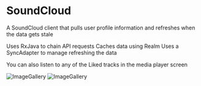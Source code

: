 # SoundCloud
A SoundCloud client that pulls user profile information and refreshes when the data gets stale

Uses RxJava to chain API requests
Caches data using Realm
Uses a SyncAdapter to manage refreshing the data

You can also listen to any of the Liked tracks in the media player screen

![ImageGallery](https://raw.githubusercontent.com/lawloretienne/Soundcloud/master/images/SoundCloud_Screenshot_1.png) ![ImageGallery](https://raw.githubusercontent.com/lawloretienne/Soundcloud/master/images/SoundCloud_Screenshot_2.png)




